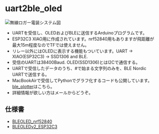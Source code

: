 # uart2ble_oled

![無線ロガー電装システム図](https://github.com/MasaoC/uart2ble_oled/assets/6983713/60b3bb58-795b-453c-8975-e27294d7edc4)


- UARTを受信し、OLEDおよびBLEに送信するArduinoプログラムです。
- ESP32C3 XIAO用に作成されています。nrf52840用もありますが飛距離が最大15m程度なのでTFでは使えません。
- リレー以外にはOLEDに表示する機能もついています。UART -> XIAO(ESP32C3) -> SSD1306 and BLE.
- 受信のUARTは38400Baud. OLED(SSD1306)とはI2Cで通信する。
- UARTで受信したデータのうち、#で始まる文字列のみを、BLE Nordic UARTで送信する。
- MacBookAirで受信してPythonでグラフ化するコードも公開しています。[ble_plotter](https://github.com/MasaoC/ble_plotter)はこちら。
- 詳細情報が欲しい方はメールからどうぞ。

## 仕様書
- [BLEOLED_nrf52840](https://github.com/MasaoC/uart2ble_oled/blob/main/doc/UARTtoOLED%E5%9F%BA%E6%9D%BFv1%20%E4%BB%95%E6%A7%98%E6%9B%B8.pdf)
- [BLEOLEDv2_ESP32C3](https://github.com/MasaoC/uart2ble_oled/blob/main/doc/UARTtoOLED%E5%9F%BA%E6%9D%BFv2%20%E4%BB%95%E6%A7%98%E6%9B%B8.pdf)

